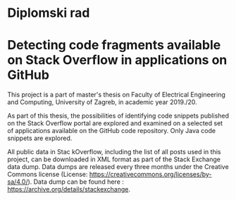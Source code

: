 # Diplomski rad

# Detecting code fragments available on Stack Overflow in applications on GitHub

This project is a part of master's thesis on Faculty of Electrical Engineering and Computing, University of Zagreb,  in academic year 2019./20.

As part of this thesis, the possibilities of identifying code snippets published on the Stack Overflow portal are explored and  examined on a selected set of applications available on the GitHub code repository. Only Java code snippets are explored.

All public data in Stac kOverflow, including the list of all posts used in this project, can be downloaded in XML format as part of the Stack Exchange data dump.
Data dumps are released every three months under the Creative Commons license (License: https://creativecommons.org/licenses/by-sa/4.0/).
Data dump can be found here : https://archive.org/details/stackexchange.
